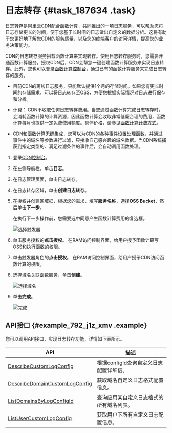 # 日志转存 {#task_187634 .task}

日志转存是阿里云CDN配合函数计算，共同推出的一项日志服务，可以帮助您将日志存储更长的时间，便于您基于长时间的日志做出自定义的数据分析。这将有助于您更好地了解您CDN的服务质量，以及您的终端客户的访问详情，提高您的业务决策能力。

CDN的日志转存服务搭载函数计算来实现转存。使用日志转存服务时，您需要开通函数计算服务。授权CDN后，CDN会帮您一键创建函数计算服务来实现日志转存。此外，您也可以登录[函数计算控制台](https://fc.console.aliyun.com)，通过已有的函数计算服务来完成日志转存的服务。

-   目前CDN的离线日志服务，只能默认提供1个月的存储时间。如果您有更长时间的存储需求，可以将日志转存至OSS，方便您根据实际情况对日志进行保存和分析。
-   计费： CDN不收取任何日志转存费用。当您通过函数计算完成日志转存时，会消耗函数计算的计算资源，因此函数计算会收取非常低廉合理的费用，函数计算每月也提供一定免费使用额度。具体价格，请参见[函数计算计费方式](https://help.aliyun.com/document_detail/54301.html)。

-   CDN和函数计算无缝集成，您可以为CDN的各种事件设置处理函数，并通过事件中的域名等参数进行过滤，只接收自己感兴趣的域名数据。当CDN系统捕获到指定类型的、满足过滤条件的事件后，会自动调用函数处理。

1.  登录[CDN控制台](https://cdn.console.aliyun.com)。
2.  在左侧导航栏，单击**日志**。
3.  在日志管理页面，单击日志转存。
4.  在日志转存区域，单击**创建日志转存**。
5.  在授权并创建区域框，根据您的需求，填写**服务名称**，选择**OSS Bucket**，然后单击**下一步**。 

    在执行下一步操作前，您需要选中同意产生函数计算费用的复选框。

    ![选择触发器](http://static-aliyun-doc.oss-cn-hangzhou.aliyuncs.com/assets/img/18641/156681293811014_zh-CN.png)

6.  单击服务授权的**点击授权**。 在RAM访问控制界面，给用户授予函数计算写OSS和执行函数的权限。
7.  单击触发器角色的**点击授权**。 在RAM访问控制界面，给用户授予CDN访问函数计算的权限。
8.  选择域名关联函数服务，单击**创建**。 

    ![选择域名](http://static-aliyun-doc.oss-cn-hangzhou.aliyuncs.com/assets/img/18641/156681293911058_zh-CN.png)

9.  单击**完成**。 

    ![完成](http://static-aliyun-doc.oss-cn-hangzhou.aliyuncs.com/assets/img/18641/156681293911059_zh-CN.png)


## API接口 {#example_792_j1z_xmv .example}

您可以调用API接口，实现日志转存功能，详情如下表所示。

|API|描述|
|---|--|
|[DescribeCustomLogConfig](../cn.zh-CN/新版API参考/日志信息类接口/DescribeCustomLogConfig.md#)|根据configId查询自定义日志配置详细信。|
|[DescribeDomainCustomLogConfig](../cn.zh-CN/新版API参考/日志信息类接口/DescribeDomainCustomLogConfig.md#)|获取域名自定义日志格式配置信息。|
|[ListDomainsByLogConfigId](../cn.zh-CN/新版API参考/日志信息类接口/ListDomainsByLogConfigId.md#)|查询应用某自定义日志格式的所有域名列表。|
|[ListUserCustomLogConfig](../cn.zh-CN/新版API参考/日志信息类接口/ListUserCustomLogConfig.md#)|获取用户下所有自定义日志配置信息。|

